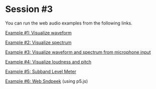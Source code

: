 Session \#3
===========

You can run the web audio examples from the following links.


[Example \#1: Visualize waveform](https://rawgit.com/juhannam/ctp431-2018/master/session2/VisualizeWaveform.html)

[Example \#2: Visualize spectrum](https://rawgit.com/juhannam/ctp431-2018/master/session2/VisualizeSpectrum.html)

[Example \#3: Visualize waveform and spectrum from microphone input](https://rawgit.com/juhannam/ctp431-2018/master/session2/VisualizeAudioMicInput.html)

[Example \#4: Visualize loudness and pitch](https://rawgit.com/juhannam/ctp431-2018/master/session2/VisualizeLoudnessPitch.html)

[Example \#5: Subband Level Meter](https://rawgit.com/juhannam/ctp431-2018/master/session2/subband_level_meter.html)

[Example \#6: Web Sndpeek](https://rawgit.com/juhannam/ctp431-2018/master/session2/web_sndpeek.html) (using p5.js)

